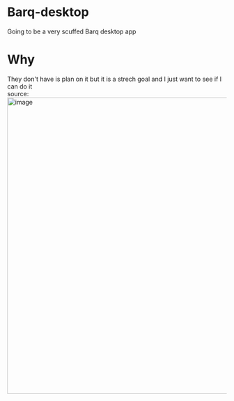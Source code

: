 # Barq-desktop
Going to be a very scuffed Barq desktop app

# Why
They don't have is plan on it but it is a strech goal and I just want to see if I can do it<br>
source: <br>
<a href="https://feedback.barq.social/feedback/16312"><img width="680" alt="image" src="https://user-images.githubusercontent.com/22648256/168452719-bd1e45e4-1cf4-460d-903e-76ae29496209.png"></a>
